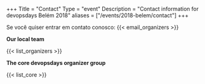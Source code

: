 +++
Title = "Contact"
Type = "event"
Description = "Contact information for devopsdays Belém 2018"
aliases = ["/events/2018-belem/contact"]
+++

Se você quiser entrar em contato conosco: {{< email_organizers >}}

**Our local team**

{{< list_organizers >}}

**The core devopsdays organizer group**

{{< list_core >}}
